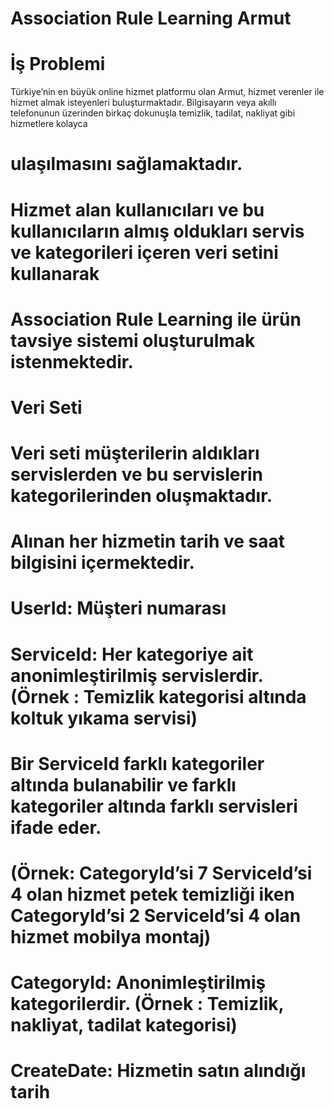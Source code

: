 # Association Rule Learning Armut

# İş Problemi

Türkiye’nin en büyük online hizmet platformu olan Armut, hizmet verenler ile hizmet almak isteyenleri buluşturmaktadır.
Bilgisayarın veya akıllı telefonunun üzerinden birkaç dokunuşla temizlik, tadilat, nakliyat gibi hizmetlere kolayca
# ulaşılmasını sağlamaktadır.
# Hizmet alan kullanıcıları ve bu kullanıcıların almış oldukları servis ve kategorileri içeren veri setini kullanarak
# Association Rule Learning ile ürün tavsiye sistemi oluşturulmak istenmektedir.



# Veri Seti
# Veri seti müşterilerin aldıkları servislerden ve bu servislerin kategorilerinden oluşmaktadır.
# Alınan her hizmetin tarih ve saat bilgisini içermektedir.

# UserId: Müşteri numarası
# ServiceId: Her kategoriye ait anonimleştirilmiş servislerdir. (Örnek : Temizlik kategorisi altında koltuk yıkama servisi)
# Bir ServiceId farklı kategoriler altında bulanabilir ve farklı kategoriler altında farklı servisleri ifade eder.
# (Örnek: CategoryId’si 7 ServiceId’si 4 olan hizmet petek temizliği iken CategoryId’si 2 ServiceId’si 4 olan hizmet mobilya montaj)
# CategoryId: Anonimleştirilmiş kategorilerdir. (Örnek : Temizlik, nakliyat, tadilat kategorisi)
# CreateDate: Hizmetin satın alındığı tarih
